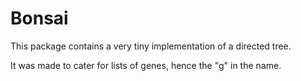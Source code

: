 # Bonsai

This package contains a very tiny implementation of a directed tree.

It was made to cater for lists of genes, hence the "g" in the name.
